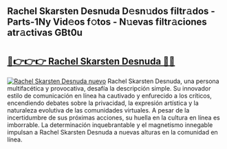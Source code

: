 ## Rachel Skarsten Desnuda D𝚎sn𝚞dos filtr𝚊dos - Parts-1Ny Vid𝚎os f𝚘tos - N𝚞evas filtr𝚊ciones atr𝚊ctivas GBt0u

# <h2><a href="http://mbatmwe.tromn.icu/?c=Rachel+Skarsten+Desnuda">🔗👉👉👉 Rachel Skarsten Desnuda 🔗🔗</a></h2>

[![Rachel Skarsten Desnuda nuevo](https://i.imgur.com/pEAQMta.gif)](http://mbatmwe.tromn.icu/?c=Rachel+Skarsten+Desnuda)
Rachel Skarsten Desnuda, una persona multifacética y provocativa, desafía la descripción simple. Su innovador estilo de comunicación en línea ha cautivado y enfurecido a los críticos, encendiendo debates sobre la privacidad, la expresión artística y la naturaleza evolutiva de las comunidades virtuales. A pesar de la incertidumbre de sus próximas acciones, su huella en la cultura en línea es imborrable. La determinación inquebrantable y el magnetismo innegable impulsan a Rachel Skarsten Desnuda a nuevas alturas en la comunidad en línea.
